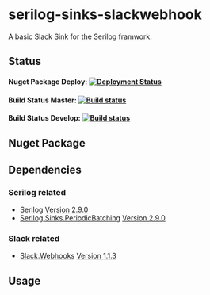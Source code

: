 # serilog-sinks-slackwebhook
A basic Slack Sink for the Serilog framwork.

## Status

#### Nuget Package Deploy: [![Deployment Status](https://vsrm.dev.azure.com/jonas-merkle/_apis/public/Release/badge/09454b63-c969-4591-aa24-ea8867d031bd/1/2)](https://dev.azure.com/jonas-merkle/serilog-sinks-slackwebhook/_release?_a=releases&view=mine&definitionId=1)

#### Build Status Master: [![Build status](https://dev.azure.com/jonas-merkle/serilog-sinks-slackwebhook/_apis/build/status/serilog-sinks-slack-CI_master)](https://dev.azure.com/jonas-merkle/serilog-sinks-slackwebhook/_build/latest?definitionId=3)

#### Build Status Develop: [![Build status](https://dev.azure.com/jonas-merkle/serilog-sinks-slackwebhook/_apis/build/status/serilog-sinks-slack-CI_develop)](https://dev.azure.com/jonas-merkle/serilog-sinks-slackwebhook/_build/latest?definitionId=4)

## Nuget Package

## Dependencies

### Serilog related
- [Serilog](https://github.com/serilog/serilog) [Version 2.9.0](https://github.com/serilog/serilog/releases/tag/v2.9.0)
- [Serilog.Sinks.PeriodicBatching](https://github.com/serilog/serilog-sinks-periodicbatching) [Version 2.9.0](https://github.com/serilog/serilog-sinks-periodicbatching/releases/tag/v2.3.0)

### Slack related
- [Slack.Webhooks](https://github.com/mrb0nj/Slack.Webhooks) [Version 1.1.3](https://github.com/mrb0nj/Slack.Webhooks/releases/tag/v1.1.3)

## Usage